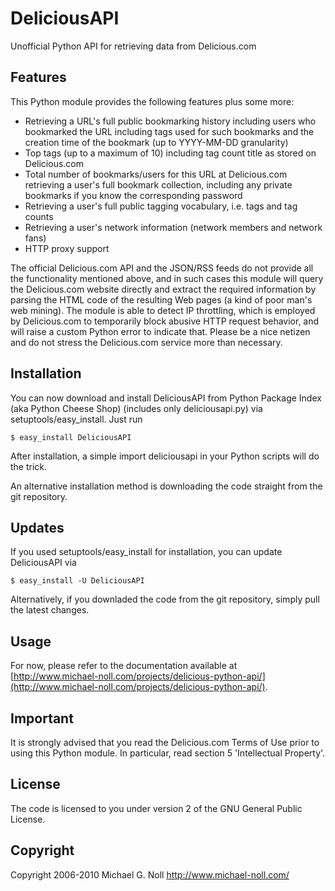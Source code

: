 DeliciousAPI
============

Unofficial Python API for retrieving data from Delicious.com

Features
--------

This Python module provides the following features plus some more:

* Retrieving a URL's full public bookmarking history including users who bookmarked the URL including tags used for such bookmarks and the creation time of the bookmark (up to YYYY-MM-DD granularity)
* Top tags (up to a maximum of 10) including tag count title as stored on Delicious.com
* Total number of bookmarks/users for this URL at Delicious.com retrieving a user's full bookmark collection, including any private bookmarks if you know the corresponding password
* Retrieving a user's full public tagging vocabulary, i.e. tags and tag counts
* Retrieving a user's network information (network members and network fans)
* HTTP proxy support

The official Delicious.com API and the JSON/RSS feeds do not provide all the functionality mentioned above, and in such cases this module will query the Delicious.com website directly and extract the required information by parsing the HTML code of the resulting Web pages (a kind of poor man's web mining). The module is able to detect IP throttling, which is employed by Delicious.com to temporarily block abusive HTTP request behavior, and will raise a custom Python error to indicate that. Please be a nice netizen and do not stress the Delicious.com service more than necessary.  

Installation
------------

You can now download and install DeliciousAPI from Python Package Index (aka Python Cheese Shop) (includes only deliciousapi.py) via setuptools/easy_install. Just run

    $ easy_install DeliciousAPI

After installation, a simple import deliciousapi in your Python scripts will do the trick.

An alternative installation method is downloading the code straight from the git repository.

Updates
-------

If you used setuptools/easy_install for installation, you can update DeliciousAPI via

    $ easy_install -U DeliciousAPI

Alternatively, if you downladed the code from the git repository, simply pull the latest changes.

Usage
-----

For now, please refer to the documentation available at [http://www.michael-noll.com/projects/delicious-python-api/](http://www.michael-noll.com/projects/delicious-python-api/).

Important
---------

It is strongly advised that you read the Delicious.com Terms of Use prior to using this Python module. In particular, read section 5 'Intellectual Property'.

License
-------

The code is licensed to you under version 2 of the GNU General Public License.

Copyright
---------

Copyright 2006-2010 Michael G. Noll <http://www.michael-noll.com/>

